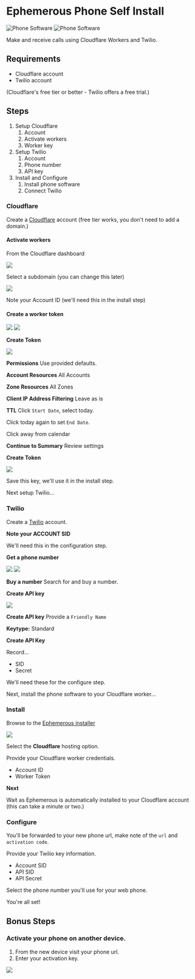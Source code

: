 # Ephemerous Phone Self Install

![Phone Software](media/phone-demo.jpg)
![Phone Software](media/phone-in-demo.jpg)

Make and receive calls using Cloudflare Workers and Twilio.


## Requirements
* Cloudflare account
* Twilio account

(Cloudflare's free tier or better - Twilio offers a free trial.)

## Steps
1. Setup Cloudflare
	1. Account
	1. Activate workers
	1. Worker key
1. Setup Twilio
	1. Account
	1. Phone number
	1. API key
1. Install and Configure
	1. Install phone software
	1. Connect Twilio


### Cloudflare
Create a [Cloudflare](https://dash.cloudflare.com/sign-up) account (free tier works, you don't need to add a domain.)

#### Activate workers

From the Cloudflare dashboard

![](media/cloudflare-workers-step.jpg)

Select a subdomain (you can change this later)

![](media/cloudflare-account-id-step.jpg)

Note your Account ID (we'll need this in the install step)



#### Create a worker token

![](./media/cloudflare-api-profile-step.jpg)
![](./media/cloudflare-api-token-step.jpg)

**Create Token**

![](./media/cloudflare-api-template-step.jpg)

**Permissions**
Use provided defaults.

**Account Resources**
All Accounts

**Zone Resources**
All Zones

**Client IP Address Filtering**
Leave as is

**TTL**
Click `Start Date`, select today.

Click today again to set `End Date`.

Click away from calendar

**Continue to Summary**
Review settings

**Create Token**

![](./media/cloudflare-api-key-step.jpg)

Save this key, we'll use it in the install step.

Next setup Twilio...


### Twilio
Create a [Twilio](https://www.twilio.com/try-twilio) account.

**Note your ACCOUNT SID**

We'll need this in the configuration step.


**Get a phone number**

![](./media/twilio-explore-step.jpg)
![](./media/twilio-phone-number-product-step.jpg)

**Buy a number**
Search for and buy a number.



**Create API key**

![](./media/twilio-api-key-step.jpg)

**Create API key**
Provide a `Friendly Name`

**Keytype:** Standard 

**Create API Key**

Record...
* SID
* Secret

We'll need these for the configure step.

Next, install the phone software to your Cloudflare worker...

### Install
Browse to the [Ephemerous installer](https://get.ephemerous.com/)

![](./media/ephemerous-install-step.jpg)

Select the **Cloudflare** hosting option.


Provide your Cloudflare worker credentials.
* Account ID
* Worker Token


**Next**

Wait as Ephemerous is automatically installed to your Cloudflare account (this can take a minute or two.)

### Configure
You'll be forwarded to your new phone url, make note of the `url` and `activation code`.

Provide your Twilio key information.
* Account SID
* API SID
* API Secret

Select the phone number you'll use for your web phone.

You're all set!

## Bonus Steps

### Activate your phone on another device.

1. From the new device visit your phone url.
1. Enter your activation key.


![](./media/ephemerous-activate-step.jpg)
